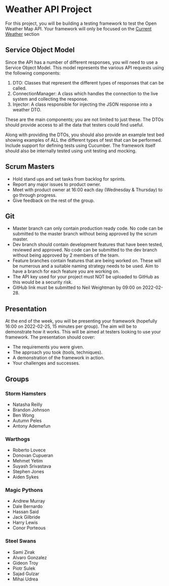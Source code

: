 # Weather API Project
For this project, you will be building a testing framework to test the Open Weather Map API. 
Your framework will only be focused on the [Current Weather](https://openweathermap.org/current) section

## Service Object Model
Since the API has a number of different responses, you will need to use a Service Object Model. 
This model represents the various API requests using the following components:

1. DTO: Classes that represent the different types of responses that can be called.
2. ConnectionManager: A class which handles the connection to the live system and collecting the response.
3. Injector: A class responsible for injecting the JSON response into a weather DTO.

These are the main components; you are not limited to just these. 
The DTOs should provide access to all the data that testers could find useful.

Along with providing the DTOs, you should also provide an example test bed showing examples of ALL the 
different types of test that can be performed. Include support for defining tests using Cucumber.
The framework itself should also be internally tested 
using unit testing and mocking.

## Scrum Masters
- Hold stand ups and set tasks from backlog for sprints.
- Report any major issues to product owner.
- Meet with product owner at 16:00 each day (Wednesday & Thursday) to go through progress.
- Give feedback on the rest of the group.

## Git
- Master branch can only contain production ready code. No code can be submitted to the master branch without 
being approved by the scrum master.
- Dev branch should contain development features that have been tested, reviewed and approved. 
No code can be submitted to the dev branch without being approved by 2 members of the team.
- Feature branches contain features that are being worked on. These will be numerous and a suitable naming 
strategy needs to be used. Aim to have a branch for each feature you are working on.
- The API key used for your project must NOT be uploaded to GitHub as this would be a security risk.
- GitHub link must be submitted to Neil Weightman by 09:00 on 2022-02-28.

## Presentation
At the end of the week, you will be presenting your framework (hopefully 16:00 on 2022-02-25, 15 minutes per group). 
The aim will be to demonstrate how it works. 
This will be aimed at testers looking to use your framework. The presentation should cover:
- The requirements you were given.
- The approach you took (tools, techniques).
- A demonstration of the framework in action.
- Your challenges and successes.
 
## Groups
### Storm Hamsters
- Natasha Reilly
- Brandon Johnson
- Ben Wong
- Autumn Peles
- Antony Ademefun

### Warthogs
- Roberto Lovece
- Donovan Cupueran
- Mehmet Yetim
- Suyash Srivastava
- Stephen Jones
- Aiden Sykes

### Magic Pythons
- Andrew Murray
- Dale Bernardo
- Hassan Said
- Jack Gilbride
- Harry Lewis
- Conor Porteous

### Steel Swans
- Sami Zirak
- Alvaro Gonzalez
- Gideon Troy
- Piotr Sulek
- Sajad Gulzar
- Mihai Udrea